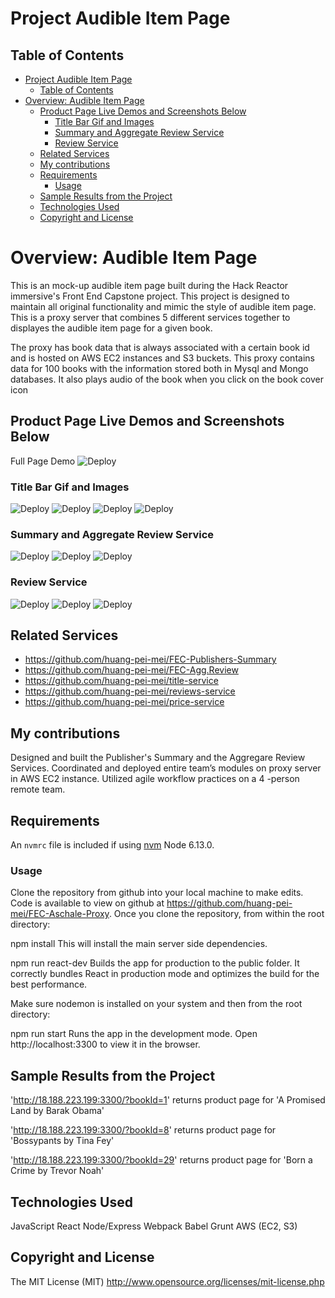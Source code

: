 # Project Audible Item Page


## Table of Contents
- [Project Audible Item Page](#project-audible-item-page)
  - [Table of Contents](#table-of-contents)
- [Overview: Audible Item Page](#overview-audible-item-page)
  - [Product Page Live Demos and Screenshots Below](#product-page-live-demos-and-screenshots-below)
    - [Title Bar Gif and Images](#title-bar-gif-and-images)
    - [Summary and Aggregate Review Service](#summary-and-aggregate-review-service)
    - [Review Service](#review-service)
  - [Related Services](#related-services)
  - [My contributions](#my-contributions)
  - [Requirements](#requirements)
    - [Usage](#usage)
  - [Sample Results from the Project](#sample-results-from-the-project)
  - [Technologies Used](#technologies-used)
  - [Copyright and License](#copyright-and-license)


# Overview: Audible Item Page
This is an mock-up audible item page built during the Hack Reactor immersive's Front End Capstone project. This project is designed to maintain all original functionality and mimic the style of audible item page. This is a proxy server that combines 5 different services together to displayes the audible item page for a given book.

The proxy has book data that is always associated with a certain book id and is hosted on AWS EC2 instances and S3 buckets. This proxy contains data for 100 books with the information stored both in Mysql and Mongo databases. It also plays audio of the book when you click on the book cover icon

## Product Page Live Demos and Screenshots Below
Full Page Demo
![Deploy](https://github.com/huang-pei-mei/FEC-Aschale-Proxy/blob/master/Pictures%20and%20gifs/Final%20Audible%20Item%20Page%20Screenshot.jpg)

### Title Bar Gif and Images
![Deploy](https://github.com/huang-pei-mei/FEC-Aschale-Proxy/blob/master/Pictures%20and%20gifs/Title%20Bar.gif)
![Deploy](https://github.com/huang-pei-mei/FEC-Aschale-Proxy/blob/master/Pictures%20and%20gifs/Title%20Bar%20-%20Desktop%20View%20.jpg)
![Deploy](https://github.com/huang-pei-mei/FEC-Aschale-Proxy/blob/master/Pictures%20and%20gifs/Titile%20Bar%20Media%20View%201.jpg)
![Deploy](https://github.com/huang-pei-mei/FEC-Aschale-Proxy/blob/master/Pictures%20and%20gifs/Title%20Bar%20Media%20View%202.jpg)

### Summary and Aggregate Review Service
![Deploy](https://github.com/huang-pei-mei/FEC-Aschale-Proxy/blob/master/Pictures%20and%20gifs/Summary%20and%20Aggregate%20Review%20Service.gif)
![Deploy](https://github.com/huang-pei-mei/FEC-Aschale-Proxy/blob/master/Pictures%20and%20gifs/Summary%20and%20Aggregate%20Review%20Desktop%20View.jpg)
![Deploy](https://github.com/huang-pei-mei/FEC-Aschale-Proxy/blob/master/Pictures%20and%20gifs/Summary%20and%20Aggeregate%20Review%20Media%20View%201.jpg)

### Review Service
![Deploy](https://github.com/huang-pei-mei/FEC-Aschale-Proxy/blob/master/Pictures%20and%20gifs/Review.gif)
![Deploy](https://github.com/huang-pei-mei/FEC-Aschale-Proxy/blob/master/Pictures%20and%20gifs/Review%20Desktop%20View.jpg)
![Deploy](https://github.com/huang-pei-mei/FEC-Aschale-Proxy/blob/master/Pictures%20and%20gifs/Review%20Media%20View%202.jpg)

## Related Services

  - https://github.com/huang-pei-mei/FEC-Publishers-Summary
  - https://github.com/huang-pei-mei/FEC-Agg.Review
  - https://github.com/huang-pei-mei/title-service
  - https://github.com/huang-pei-mei/reviews-service
  - https://github.com/huang-pei-mei/price-service


## My contributions
Designed and built the Publisher's Summary and the Aggregare Review Services.
Coordinated and deployed entire team’s modules on proxy server in AWS EC2 instance.
Utilized agile workflow practices on a 4 -person remote team.

## Requirements
An `nvmrc` file is included if using [nvm](https://github.com/creationix/nvm)
Node 6.13.0.


### Usage
Clone the repository from github into your local machine to make edits.
Code is available to view on github at https://github.com/huang-pei-mei/FEC-Aschale-Proxy.
Once you clone the repository, from within the root directory:

npm install
This will install the main server side dependencies.

npm run react-dev
Builds the app for production to the public folder. It correctly bundles React in production mode and optimizes the build for the best performance.

Make sure nodemon is installed on your system and then from the root directory:

npm run start
Runs the app in the development mode. Open http://localhost:3300 to view it in the browser.

## Sample Results from the Project
'http://18.188.223.199:3300/?bookId=1'  returns product page for 'A Promised Land by  Barak Obama'

'http://18.188.223.199:3300/?bookId=8' returns product page for 'Bossypants by Tina Fey'

'http://18.188.223.199:3300/?bookId=29' returns product page for 'Born a Crime by Trevor Noah'


## Technologies Used
  JavaScript
  React
  Node/Express
  Webpack
  Babel
  Grunt
  AWS (EC2, S3)

## Copyright and License
The MIT License (MIT) http://www.opensource.org/licenses/mit-license.php

